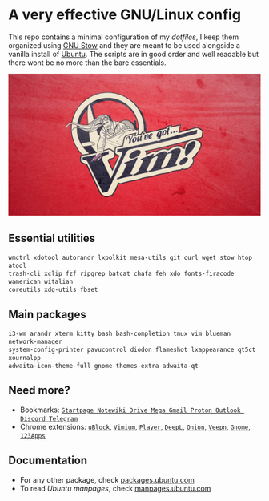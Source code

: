 # A very effective GNU/Linux config

This repo contains a minimal configuration of my *dotfiles*, I keep them organized using [GNU Stow](https://www.gnu.org/software/stow/) and they are meant to be used alongside a vanilla install of [Ubuntu](https://ubuntu.com/#download). The scripts are in good order and well readable but there wont be no more than the bare essentials.

![](./wallpaper)




## Essential utilities

```
wmctrl xdotool autorandr lxpolkit mesa-utils git curl wget stow htop atool
trash-cli xclip fzf ripgrep batcat chafa feh xdo fonts-firacode wamerican witalian
coreutils xdg-utils fbset
```




## Main packages

```
i3-wm arandr xterm kitty bash bash-completion tmux vim blueman network-manager
system-config-printer pavucontrol diodon flameshot lxappearance qt5ct xournalpp
adwaita-icon-theme-full gnome-themes-extra adwaita-qt
```




## Need more?

- Bookmarks: [`Startpage Notewiki Drive Mega Gmail Proton Outlook Discord Telegram`](https://raw.githubusercontent.com/matteogiorgi/.udot/master/bookmarks.html)
- Chrome extensions: [`uBlock`](https://chrome.google.com/webstore/detail/ublock-origin/cjpalhdlnbpafiamejdnhcphjbkeiagm?hl=en-US), [`Vimium`](https://chrome.google.com/webstore/detail/vimium/dbepggeogbaibhgnhhndojpepiihcmeb?hl=en-US), [`Player`](https://chrome.google.com/webstore/detail/mediaplayer-video-and-aud/mgmhnaapafpejpkhdhijgkljhpcpecpj?hl=en-US), [`DeepL`](https://chrome.google.com/webstore/detail/deepl-translate-reading-w/cofdbpoegempjloogbagkncekinflcnj), [`Onion`](https://chrome.google.com/webstore/detail/onion-browser-button/fockhhgebmfjljjmjhbdgibcmofjbpca?hl=en-US), [`Veepn`](https://chrome.google.com/webstore/detail/free-vpn-for-chrome-vpn-p/majdfhpaihoncoakbjgbdhglocklcgno/related?hl=en-US), [`Gnome`](https://chrome.google.com/webstore/detail/gnome-shell-integration/gphhapmejobijbbhgpjhcjognlahblep/related), [`123Apps`](https://chrome.google.com/webstore/detail/web-apps-by-123apps/dpplndkoilcedkdjicmbeoahnckdcnle)




## Documentation

- For any other package, check [packages.ubuntu.com](https://packages.ubuntu.com/)
- To read *Ubuntu manpages*, check [manpages.ubuntu.com](https://manpages.ubuntu.com/)
